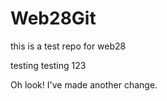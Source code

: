 # Web28Git
this is a test repo for web28


testing testing 123


Oh look! I've made another change. 